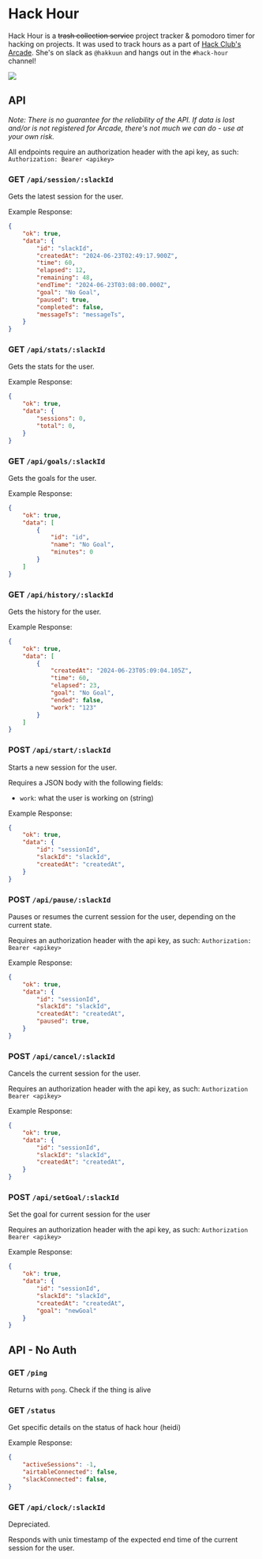 # Hack Hour 
Hack Hour is a ~~trash collection service~~ project tracker & pomodoro timer for hacking on projects. It was used to track hours as a part of [Hack Club's Arcade](https://hackclub.com/arcade). She's on slack as `@hakkuun` and hangs out in the `#hack-hour` channel!

![](https://api.checklyhq.com/v1/badges/checks/271a416b-7810-47b0-b58c-7cd9e9e37f82?style=flat&theme=default&responseTime=false)

## API
_Note: There is no guarantee for the reliability of the API. If data is lost and/or is not registered for Arcade, there's not much we can do - use at your own risk._

All endpoints require an authorization header with the api key, as such: `Authorization: Bearer <apikey>`

### GET `/api/session/:slackId`
Gets the latest session for the user.

Example Response:
```json
{
    "ok": true,
    "data": {
        "id": "slackId",
        "createdAt": "2024-06-23T02:49:17.900Z",
        "time": 60,
        "elapsed": 12,
        "remaining": 48,
        "endTime": "2024-06-23T03:08:00.000Z",
        "goal": "No Goal",
        "paused": true,
        "completed": false,
        "messageTs": "messageTs",
    }
}
```

### GET `/api/stats/:slackId`
Gets the stats for the user.

Example Response:
```json
{
    "ok": true,
    "data": {
        "sessions": 0,
        "total": 0,
    }
}
```

### GET `/api/goals/:slackId`
Gets the goals for the user.

Example Response:
```json
{
    "ok": true,
    "data": [
        {
            "id": "id",
            "name": "No Goal",
            "minutes": 0
        }
    ]
}
```

### GET `/api/history/:slackId`
Gets the history for the user.

Example Response:
```json
{
    "ok": true,
    "data": [
        {
            "createdAt": "2024-06-23T05:09:04.105Z",
            "time": 60,
            "elapsed": 23,
            "goal": "No Goal",
            "ended": false,
            "work": "123"
        }
    ]
}
```

### POST `/api/start/:slackId`
Starts a new session for the user.

Requires a JSON body with the following fields:
- `work`: what the user is working on (string)

Example Response:
```json
{
    "ok": true,
    "data": {
        "id": "sessionId",
        "slackId": "slackId",
        "createdAt": "createdAt",
    }
}
```

### POST `/api/pause/:slackId`
Pauses or resumes the current session for the user, depending on the current state.

Requires an authorization header with the api key, as such: `Authorization: Bearer <apikey>`

Example Response:
```json
{
    "ok": true,
    "data": {
        "id": "sessionId",
        "slackId": "slackId",
        "createdAt": "createdAt",
        "paused": true,
    }
}
```

### POST `/api/cancel/:slackId`
Cancels the current session for the user.

Requires an authorization header with the api key, as such: `Authorization Bearer <apikey>`

Example Response:
```json
{
    "ok": true,
    "data": {
        "id": "sessionId",
        "slackId": "slackId",
        "createdAt": "createdAt",
    }
}
```

### POST `/api/setGoal/:slackId` 
Set the goal for current session for the user 

Requires an authorization header with the api key, as such: `Authorization Bearer <apikey>` 

Example Response: 
```json
{ 
    "ok": true, 
    "data": { 
        "id": "sessionId", 
        "slackId": "slackId", 
        "createdAt": "createdAt", 
        "goal": "newGoal" 
    } 
} 
```

## API - No Auth

### GET `/ping`
Returns with `pong`. Check if the thing is alive

### GET `/status`
Get specific details on the status of hack hour (heidi)

Example Response:
```json
{
    "activeSessions": -1,
    "airtableConnected": false,
    "slackConnected": false,
}
```

### GET `/api/clock/:slackId`
Depreciated.

Responds with unix timestamp of the expected end time of the current session for the user.
